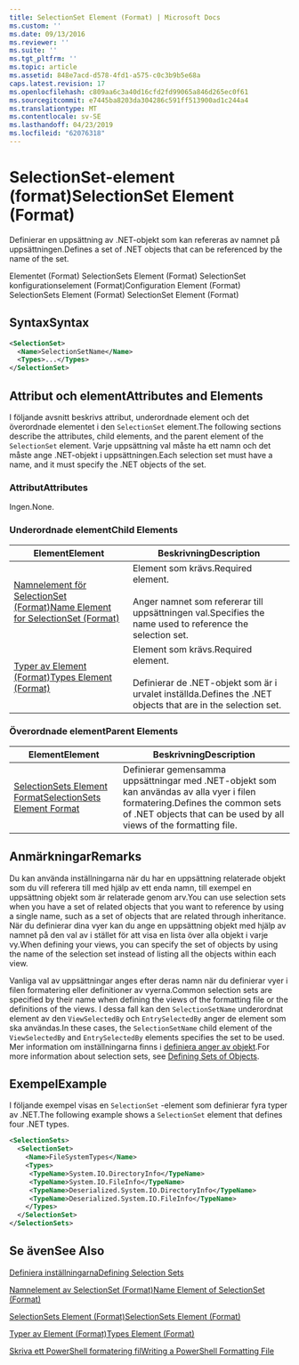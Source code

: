 ```yaml
---
title: SelectionSet Element (Format) | Microsoft Docs
ms.custom: ''
ms.date: 09/13/2016
ms.reviewer: ''
ms.suite: ''
ms.tgt_pltfrm: ''
ms.topic: article
ms.assetid: 848e7acd-d578-4fd1-a575-c0c3b9b5e68a
caps.latest.revision: 17
ms.openlocfilehash: c809aa6c3a40d16cfd2fd99065a846d265ec0f61
ms.sourcegitcommit: e7445ba8203da304286c591ff513900ad1c244a4
ms.translationtype: MT
ms.contentlocale: sv-SE
ms.lasthandoff: 04/23/2019
ms.locfileid: "62076318"
---
```

# <a name="selectionset-element-format"></a><span data-ttu-id="e1ba8-102">SelectionSet-element (format)</span><span class="sxs-lookup"><span data-stu-id="e1ba8-102">SelectionSet Element (Format)</span></span>

<span data-ttu-id="e1ba8-103">Definierar en uppsättning av .NET-objekt som kan refereras av namnet på uppsättningen.</span><span class="sxs-lookup"><span data-stu-id="e1ba8-103">Defines a set of .NET objects that can be referenced by the name of the set.</span></span>

<span data-ttu-id="e1ba8-104">Elementet (Format) SelectionSets Element (Format) SelectionSet konfigurationselement (Format)</span><span class="sxs-lookup"><span data-stu-id="e1ba8-104">Configuration Element (Format) SelectionSets Element (Format) SelectionSet Element (Format)</span></span>

## <a name="syntax"></a><span data-ttu-id="e1ba8-105">Syntax</span><span class="sxs-lookup"><span data-stu-id="e1ba8-105">Syntax</span></span>

```xml
<SelectionSet>
  <Name>SelectionSetName</Name>
  <Types>...</Types>
</SelectionSet>
```

## <a name="attributes-and-elements"></a><span data-ttu-id="e1ba8-106">Attribut och element</span><span class="sxs-lookup"><span data-stu-id="e1ba8-106">Attributes and Elements</span></span>

<span data-ttu-id="e1ba8-107">I följande avsnitt beskrivs attribut, underordnade element och det överordnade elementet i den `SelectionSet` element.</span><span class="sxs-lookup"><span data-stu-id="e1ba8-107">The following sections describe the attributes, child elements, and the parent element of the `SelectionSet` element.</span></span> <span data-ttu-id="e1ba8-108">Varje uppsättning val måste ha ett namn och det måste ange .NET-objekt i uppsättningen.</span><span class="sxs-lookup"><span data-stu-id="e1ba8-108">Each selection set must have a name, and it must specify the .NET objects of the set.</span></span>

### <a name="attributes"></a><span data-ttu-id="e1ba8-109">Attribut</span><span class="sxs-lookup"><span data-stu-id="e1ba8-109">Attributes</span></span>

<span data-ttu-id="e1ba8-110">Ingen.</span><span class="sxs-lookup"><span data-stu-id="e1ba8-110">None.</span></span>

### <a name="child-elements"></a><span data-ttu-id="e1ba8-111">Underordnade element</span><span class="sxs-lookup"><span data-stu-id="e1ba8-111">Child Elements</span></span>

|<span data-ttu-id="e1ba8-112">Element</span><span class="sxs-lookup"><span data-stu-id="e1ba8-112">Element</span></span>|<span data-ttu-id="e1ba8-113">Beskrivning</span><span class="sxs-lookup"><span data-stu-id="e1ba8-113">Description</span></span>|
|-------------|-----------------|
|[<span data-ttu-id="e1ba8-114">Namnelement för SelectionSet (Format)</span><span class="sxs-lookup"><span data-stu-id="e1ba8-114">Name Element for SelectionSet (Format)</span></span>](./name-element-for-selectionset-format.md)|<span data-ttu-id="e1ba8-115">Element som krävs.</span><span class="sxs-lookup"><span data-stu-id="e1ba8-115">Required element.</span></span><br /><br /> <span data-ttu-id="e1ba8-116">Anger namnet som refererar till uppsättningen val.</span><span class="sxs-lookup"><span data-stu-id="e1ba8-116">Specifies the name used to reference the selection set.</span></span>|
|[<span data-ttu-id="e1ba8-117">Typer av Element (Format)</span><span class="sxs-lookup"><span data-stu-id="e1ba8-117">Types Element (Format)</span></span>](./types-element-for-selectionset-format.md)|<span data-ttu-id="e1ba8-118">Element som krävs.</span><span class="sxs-lookup"><span data-stu-id="e1ba8-118">Required element.</span></span><br /><br /> <span data-ttu-id="e1ba8-119">Definierar de .NET-objekt som är i urvalet inställda.</span><span class="sxs-lookup"><span data-stu-id="e1ba8-119">Defines the .NET objects that are in the selection set.</span></span>|

### <a name="parent-elements"></a><span data-ttu-id="e1ba8-120">Överordnade element</span><span class="sxs-lookup"><span data-stu-id="e1ba8-120">Parent Elements</span></span>

|<span data-ttu-id="e1ba8-121">Element</span><span class="sxs-lookup"><span data-stu-id="e1ba8-121">Element</span></span>|<span data-ttu-id="e1ba8-122">Beskrivning</span><span class="sxs-lookup"><span data-stu-id="e1ba8-122">Description</span></span>|
|-------------|-----------------|
|[<span data-ttu-id="e1ba8-123">SelectionSets Element Format</span><span class="sxs-lookup"><span data-stu-id="e1ba8-123">SelectionSets Element Format</span></span>](./selectionsets-element-format.md)|<span data-ttu-id="e1ba8-124">Definierar gemensamma uppsättningar med .NET-objekt som kan användas av alla vyer i filen formatering.</span><span class="sxs-lookup"><span data-stu-id="e1ba8-124">Defines the common sets of .NET objects that can be used by all views of the formatting file.</span></span>|

## <a name="remarks"></a><span data-ttu-id="e1ba8-125">Anmärkningar</span><span class="sxs-lookup"><span data-stu-id="e1ba8-125">Remarks</span></span>

<span data-ttu-id="e1ba8-126">Du kan använda inställningarna när du har en uppsättning relaterade objekt som du vill referera till med hjälp av ett enda namn, till exempel en uppsättning objekt som är relaterade genom arv.</span><span class="sxs-lookup"><span data-stu-id="e1ba8-126">You can use selection sets when you have a set of related objects that you want to reference by using a single name, such as a set of objects that are related through inheritance.</span></span> <span data-ttu-id="e1ba8-127">När du definierar dina vyer kan du ange en uppsättning objekt med hjälp av namnet på den val av i stället för att visa en lista över alla objekt i varje vy.</span><span class="sxs-lookup"><span data-stu-id="e1ba8-127">When defining your views, you can specify the set of objects by using the name of the selection set instead of listing all the objects within each view.</span></span>

<span data-ttu-id="e1ba8-128">Vanliga val av uppsättningar anges efter deras namn när du definierar vyer i filen formatering eller definitioner av vyerna.</span><span class="sxs-lookup"><span data-stu-id="e1ba8-128">Common selection sets are specified by their name when defining the views of the formatting file or the definitions of the views.</span></span> <span data-ttu-id="e1ba8-129">I dessa fall kan den `SelectionSetName` underordnat element av den `ViewSelectedBy` och `EntrySelectedBy` anger de element som ska användas.</span><span class="sxs-lookup"><span data-stu-id="e1ba8-129">In these cases, the `SelectionSetName` child element of the `ViewSelectedBy` and `EntrySelectedBy` elements specifies the set to be used.</span></span> <span data-ttu-id="e1ba8-130">Mer information om inställningarna finns i [definiera anger av objekt](./defining-selection-sets.md).</span><span class="sxs-lookup"><span data-stu-id="e1ba8-130">For more information about selection sets, see [Defining Sets of Objects](./defining-selection-sets.md).</span></span>

## <a name="example"></a><span data-ttu-id="e1ba8-131">Exempel</span><span class="sxs-lookup"><span data-stu-id="e1ba8-131">Example</span></span>

<span data-ttu-id="e1ba8-132">I följande exempel visas en `SelectionSet` -element som definierar fyra typer av .NET.</span><span class="sxs-lookup"><span data-stu-id="e1ba8-132">The following example shows a `SelectionSet` element that defines four .NET types.</span></span>

```xml
<SelectionSets>
  <SelectionSet>
    <Name>FileSystemTypes</Name>
    <Types>
     <TypeName>System.IO.DirectoryInfo</TypeName>
     <TypeName>System.IO.FileInfo</TypeName>
     <TypeName>Deserialized.System.IO.DirectoryInfo</TypeName>
     <TypeName>Deserialized.System.IO.FileInfo</TypeName>
    </Types>
  </SelectionSet>
</SelectionSets>
```

## <a name="see-also"></a><span data-ttu-id="e1ba8-133">Se även</span><span class="sxs-lookup"><span data-stu-id="e1ba8-133">See Also</span></span>

[<span data-ttu-id="e1ba8-134">Definiera inställningarna</span><span class="sxs-lookup"><span data-stu-id="e1ba8-134">Defining Selection Sets</span></span>](./defining-selection-sets.md)

[<span data-ttu-id="e1ba8-135">Namnelement av SelectionSet (Format)</span><span class="sxs-lookup"><span data-stu-id="e1ba8-135">Name Element of SelectionSet (Format)</span></span>](./name-element-for-selectionset-format.md)

[<span data-ttu-id="e1ba8-136">SelectionSets Element (Format)</span><span class="sxs-lookup"><span data-stu-id="e1ba8-136">SelectionSets Element (Format)</span></span>](./selectionsets-element-format.md)

[<span data-ttu-id="e1ba8-137">Typer av Element (Format)</span><span class="sxs-lookup"><span data-stu-id="e1ba8-137">Types Element (Format)</span></span>](./types-element-for-selectionset-format.md)

[<span data-ttu-id="e1ba8-138">Skriva ett PowerShell formatering fil</span><span class="sxs-lookup"><span data-stu-id="e1ba8-138">Writing a PowerShell Formatting File</span></span>](./writing-a-powershell-formatting-file.md)
